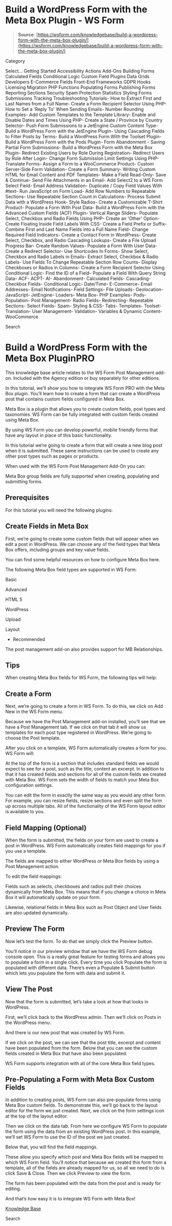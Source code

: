# Build a WordPress Form with the Meta Box Plugin - WS Form

> **Source**: [https://wsform.com/knowledgebase/build-a-wordpress-form-with-the-meta-box-plugin/](https://wsform.com/knowledgebase/build-a-wordpress-form-with-the-meta-box-plugin/)


Category

Select...
 Getting Started Accessibility Actions Add-Ons Building Forms Calculated Fields Conditional Logic Custom Field Plugins Data Grids Developers E-Commerce Fields Front-End Frameworks GDPR Hooks Licensing Migration PHP Functions Populating Forms Publishing Forms Reporting Sections Security Spam Protection Statistics Styling Forms Submissions Tracking Troubleshooting Tutorials- How to Extract First and Last Names from a Full Name- Create a Form Recipient Selector Using PHP- How to Set a 'Reply To' When Sending Emails- Number Rounding Examples- Add Custom Templates to the Template Library- Enable and Disable Dates and Times Using PHP- Create a State / Province by Country Selector- Push Form Submissions to a JetEngine Custom Content Type- Build a WordPress Form with the JetEngine Plugin- Using Cascading Fields to Filter Posts by Terms- Build a WordPress Form With the Toolset Plugin- Build a WordPress Form with the Pods Plugin- Form Abandonment - Saving Partial Form Submissions- Build a WordPress Form with the Meta Box Plugin- Redirect Existing Users by Role During Registration- Redirect Users by Role After Login- Change Form Submission Limit Settings Using PHP- Translate Forms- Assign a Form to a WooCommerce Product- Custom Server-Side Form Validation- Create a Form Summary- Writing Custom HTML for Email Content and PDF Templates- Make a Field Read-Only- Save & Continue- Send File Attachments in an Email- Add Select2 to a WS Form Select Field- Email Address Validation- Duplicate / Copy Field Values With #text- Run JavaScript on Form Load- Add Row Numbers to Repeatable Sections- Use Repeatable Section Count in Calculations- Process Submit Data with a WordPress Hook- Style Radios- Create a Customizable T-Shirt Product- Populate a Form With Post Data- Build a WordPress Form with the Advanced Custom Fields (ACF) Plugin- Vertical Range Sliders- Populate Select, Checkbox and Radio Fields Using PHP- Create an 'Other' Option- Create Floating Inside Field Labels With CSS- Create a Field Prefix or Suffix- Combine First and Last Name Fields into a Full Name Field- Change Required Field Indicators- Create a Contact Form in WordPress- Create Select, Checkbox, and Radio Cascading Lookups- Create a File Upload Progress Bar- Create Random Values- Populate a Form With User Data- Create a Redirect Selector- Use Shortcodes In Forms- Show Select, Checkbox and Radio Labels in Emails- Extract Select, Checkbox & Radio Labels- Use Fields To Change Repeatable Section Row Counts- Display Checkboxes or Radios in Columns- Create a Form Recipient Selector Using Conditional Logic- Find the ID of a Field- Populate a Field With Query String Data- ACF- ACPT- AI- Abandonment- Calculated Fields- Cascading- Checkbox Fields- Conditional Logic- Date/Time- E-Commerce- Email Addresses- Email Notifications- Field Settings- File Uploads- Geolocation- JavaScript- JetEngine- Loaders- Meta Box- PHP Examples- Pods- Population- Post Management- Radio Fields- Redirecting- Repeatable Sections- Select Fields- Spam- Styling & CSS- Tabs- Templates- Toolset- Translation- User Management- Validation- Variables & Dynamic Content- WooCommerce

Search

# Build a WordPress Form with the Meta Box PluginPRO

This knowledge base article relates to the WS Form Post Management add-on.
Included with the Agency edition or buy separately for other editions.

In this tutorial, we’ll show you how to integrate WS Form PRO with the Meta Box plugin. You’ll learn how to create a form that can create a WordPress post that contains custom fields configured in Meta Box.

Meta Box is a plugin that allows you to create custom fields, post types and taxonomies. WS Form can be fully integrated with custom fields created using Meta Box.

By using WS Form you can develop powerful, mobile friendly forms that have any layout in place of this basic functionality.

In this tutorial we’re going to create a form that will create a new blog post when it is submitted. These same instructions can be used to create any other post types such as pages or products.

When used with the WS Form Post Management Add-On you can:

Meta Box group fields are fully supported when creating, populating and submitting forms.

## Prerequisites

For this tutorial you will need the following plugins:

## Create Fields in Meta Box

First, we’re going to create some custom fields that will appear when we edit a post in WordPress. We can choose any of the field types that Meta Box offers, including groups and key value fields.

You can find some helpful resources on how to configure Meta Box here.

The following Meta Box field types are supported in WS Form:

Basic

Advanced

HTML 5

WordPress

Upload

Layout

* Recommended

The post management add-on also provides support for MB Relationships.

## Tips

When creating Meta Box fields for WS Form, the following tips will help:

## Create a Form

Next, we’re going to create a form in WS Form. To do this, we click on Add New in the WS Form menu.

Because we have the Post Management add-on installed, you’ll see that we have a Post Management tab. If we click on that tab it will show us templates for each post type registered in WordPress. We’re going to choose the Post template.

After you click on a template, WS Form automatically creates a form for you. WS Form will:

At the top of the form is a section that includes standard fields we would expect to see for a post, such as the title, content an excerpt. In addition to that it has created fields and sections for all of the custom fields we created with Meta Box. WS Form sets the width of fields to match your Meta Box configuration settings.

You can edit the form in exactly the same way as you would any other form. For example, you can resize fields, resize sections and even split the form up across multiple tabs. All of the functionality of the WS Form layout editor is available to you.

## Field Mapping (Optional)

When the form is submitted, the fields on your form are used to create a post in WordPress. WS Form automatically creates field mappings for you if you use a template.

The fields are mapped to either WordPress or Meta Box fields by using a Post Management action.

To edit the field mappings:

Fields such as selects, checkboxes and radios pull their choices dynamically from Meta Box. This means that if you change a choice in Meta Box it will automatically update on your form.

Likewise, relational fields in Meta Box such as Post Object and User fields are also updated dynamically.

## Preview The Form

Now let’s test the form. To do that we simply click the Preview button.

You’ll notice in our preview window that we have the WS Form debug console open. This is a really great feature for testing forms and allows you to populate a form in a single click. Every time you click Populate the form is populated with different data. There’s even a Populate & Submit button which lets you populate the form with data and submit it.

## View The Post

Now that the form is submitted, let’s take a look at how that looks in WordPress.

First, we’ll click back to the WordPress admin. Then we’ll click on Posts in the WordPress menu.

And there is our new post that was created by WS Form.

If we click on the post, we can see that the post title, excerpt and content have been populated from the form. Below that you can see the custom fields created in Meta Box that have also been populated.

WS Form supports integration with all of the core Meta Box field types.

## Pre-Populating a Form with Meta Box Custom Fields

In addition to creating posts, WS Form can also pre-populate forms using Meta Box custom fields. To demonstrate this, we’ll go back to the layout editor for the form we just created. Next, we click on the form settings icon at the top of the layout editor.

Then we click on the data tab. From here we configure WS Form to populate the form using the data from an existing WordPress post. In this example, we’ll set WS Form to use the ID of the post we just created.

Below that, you will find the field mappings.

These allow you specify which post and Meta Box fields will be mapped to which WS Form field. You’ll notice that because we created this form from a template, all of the fields are already mapped for us, so all we need to do is click Save & Close. Then we click Preview to view the form.

The form has been populated with the data from the post and is ready for editing.

And that’s how easy it is to integrate WS Form with Meta Box!

 

[Knowledge Base](https://wsform.com/knowledgebase/)

Search

